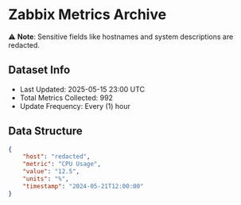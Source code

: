 # Zabbix Metrics Archive

⚠️ **Note**: Sensitive fields like hostnames and system descriptions are redacted.

## Dataset Info
- Last Updated: 2025-05-15 23:00 UTC
- Total Metrics Collected: 992
- Update Frequency: Every (1) hour

## Data Structure
```json
{
    "host": "redacted",
    "metric": "CPU Usage",
    "value": "12.5",
    "units": "%",
    "timestamp": "2024-05-21T12:00:00"
}
```
